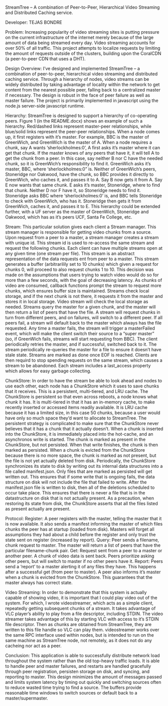 StreamTree – A combination of Peer-to-Peer, Hierarchical Video Streaming and Distributed Caching service.

Developer: TEJAS BONDRE

Problem:
Increasing popularity of video streaming sites is putting pressure on the current infrastructure of the internet merely because of the large amount of data being streamed every day. Video streaming accounts for over 50% of all traffic. This project attempts to localize requests by limiting the amount of requests outside of the clusters, building upon the CoralCDN (a peer-to-peer CDN that uses a DHT).

Design Overview:
I’ve designed and implemented StreamTree – a combination of peer-to-peer, hierarchical video streaming and distributed caching service. Through a hierarchy of nodes, video streams can be widely distributed by taking advantage of locality within the network to get content from the nearest possible peer, falling back to a centralized master if necessary. The design is robust in the face of peer failure as well as master failure. The project is primarily implemented in javascript using the node.js server-side javascript runtime.
 
Hierarchy:
StreamTree is designed to support a hierarchy of co-operating peers. Figure 1 (in the README.docx) shows an example of such a hierarchy. 
Red/dashed links represent master-peer relationships, while blue/solid links represent the peer-peer relationships. When a node comes up, it first registers with it’s master. For example, BBC is the master of GreenWich, and GreenWich is the master of A. When a node requires a chunk, say A wants ‘sherlockholmes:0’, A first asks it’s master where it can get that chunk. If the master knows of any peers that have it, it will tell A to get the chunk from a peer. In this case, say neither B nor C have the needed chunk, so it is GreenWich’s responsibility to find it. GreenWich asks it’s master, BBC, where ‘sherlockholmes:0” is. Neither of GreenWich’s peers, Stoneridge nor Oakwood, have the chunk, so BBC provides it directly to GreenWich, who caches it, and passes it to A. Say B now gets it from A. Say E now wants that same chunk. E asks it’s master, Stoneridge, where to find that chunk. Neither D nor F have it, so Stoneridge needs to find it. Stoneridge asks BBC where ‘sherlockholmes:0’ is, and BBC tells Stoneridge to check with GreenWich, who has it. Stoneridge then gets it from GreenWich, caches it, and passes it to E. This hierarchy could be extended further, with a UF server as the master of GreenWich, Stoneridge and Oakwood, which has as it’s peers UCF, Santa Fe College, etc.

Stream:
This particular solution gives each client a Stream manager. This stream manager is responsible for getting video chunks from a source. Upon request from a peer to a master, a stream manager creates a stream with unique id. This stream id is used to re-access the same stream and request the following chunks. Each client can have multiple streams open at any given time (one stream per file). This stream is an abstract representation of the data requests ent from peer to a master. This stream generates a buffer (arbitrarilily set to 10 chunks) which given a request for chunks 0, will proceed to also request chunks 1 to 10. This decision was made on the assumptions that users trying to watch video would do so for more than a few seconds, with the goal of decreasing latency. As chunks of video are consumed, callback functions prompt the stream to request more chunks, which ensures buffer size is maintained.
Streams check local storage, and if the next chunk is not there, it requests it from the master and stores it in local storage. Video stream will check the local storage as needed. Streams query the master for a given chunk, and the master will then return a list of peers that have the file. A stream will request chunks in turn from different peers, and on failures, will switch to a different peer. If all peers fail, a stream will default back to the master which always has the file requested. Any time a master fails, the stream will trigger a masterFailed event, which will make the client switch their source to a “super master” (so, if GreenWich fails, streams will start requesting from BBC). The client periodically retries the master, and if successful, switched back to it. The stream periodically re-queries the master for a file to ensure it doesn’t have stale state. Streams are marked as done once EOF is reached. Clients are then requird to stop spending requests on the same stream, which causes a stream to be abandoned. Each stream includes a last_access property which allows for easy garbage collecting.

ChunkStore:
In order to have the stream be able to look ahead and nodes to use each other, each node has a ChunkStore which it uses to save chunks that it receives. This is a persistent, multi-tiered, and LRU cache. The ChunkStore is persistent so that even across reboots, a node knows what chunk it has. It is multi-tiered in that it has an in-memory cache, to make recently inserted or accessed items readily available. It is LRU cache because it has a limited size, in this case 50 chunks, because a user would have only so much space they’d want to allocate to StreamTree.
The persistent strategy is complicated to make sure that the ChunkStore never believes that it has a chunk that it actually doesn’t. When a chunk is inserted into the ChunkStore, it is immediately placed into the hot-cache, and an asynchronos write is started. The chunk is marked as present in the ChunkStore, but not persisted. When that write finishes, the chunk is then marked as persisted. When a chunk is evicted from the ChunkStore because there is no more space, the chunk is marked as not present, but the file is not yet actually deleted from disk. Periodically, the ChunkStore synchronizes its state to disk by writing out its internal data structures into a file called manifest.json. Only files that are marked as persisted will get written out. This ensures that if some write that is ongoing fails, the data structure on disk will not include the file that failed to write. After the manifest.json file is written to disk, then all of the deletions scheduled to occur take place. This ensures that there is never a file that is in the datastructure on disk that is not actually present. As a precaution, when restoring its state from disk, the ChunkStore asserts that all the files listed as present actually are present.

Protocol:
Register: A peer registers with the master, telling the master that it is now available. It also sends a manifest informing the master of which files chunks the peer has at startup (loaded from disk). Masters will forget all assumptions they had about a child before the register and only trust the state sent on register (increased by report).
Query: Peer sends a filename, chunk request to master. The master will return a list of peers that have the particular filename-chunk pair.
Get: Request sent from a peer to a master or another peer. A chunk of video data is sent back. Peers prioritize asking other peers, but will switch to master if no other peers have it.
Report: Peers send a ‘report’ to a master alerting it of any files they have. This happens after a successful get (from peer to master). A peer also informs it’s master when a chunk is evicted from the ChunkStore. This guarantees that the master always has correct state.

Video Streaming:
In order to demonstrate that this system is actually capable of showing video, it is important that I could play video out of the system. For which, I wrote videostreamer, which acts as a simple client, repeatedly getting subsequent chunks of a stream. It takes advantage of VLC player’s ability to play from a file descriptor, including STDIN. The video streamer takes advantage of this by starting VLC with access to it’s STDIN file descriptor. Then as chunks are obtained from StreamTree, they are written to this file handle so VLC can play them. videostreamer works over the same RPC interface used within nodes, but is intended to run on the same machine as StreamTree node, not remotely, as it does not do any cacheing nor act as a peer.

Conclusion: 
This application is able to successfully distribute network load throughout the system rather than the old top-heavy traffic loads. It is able to handle peer and master failures, and restarts are handled gracefully through peer registration, persisten storage on disk, and syncing, and reporting to master. This design minimizes the amount of messages passed and limits system latency by timing out quickly and switching sources often to reduce wasted time trying to find a source. The buffers provide reasonable time windows to switch sources or default back to a master/supermaster.
